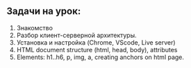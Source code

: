 ## Задачи на урок:

1. Знакомство 
2. Разбор клиент-серверной архитектуры.
3. Установка и настройка (Chrome, VScode, Live server)
4. HTML document structure (html, head, body), attributes
5. Elements: h1..h6, p, img, a, creating anchors on html page. 





